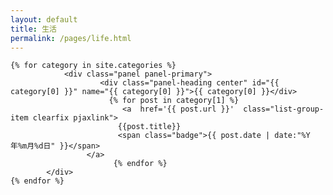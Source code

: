 ```yaml
---
layout: default
title: 生活
permalink: /pages/life.html
---
```

<div class="home">

	{% for category in site.categories %} 
	      		<div class="panel panel-primary">
	        			<div class="panel-heading center" id="{{ category[0] }}" name="{{ category[0] }}">{{ category[0] }}</div>
			              {% for post in category[1] %}
			                 <a  href='{{ post.url }}'  class="list-group-item clearfix pjaxlink">
				            {{post.title}}
				            <span class="badge">{{ post.date | date:"%Y年%m月%d日" }}</span>
				     </a>
			               {% endfor %}
			</div>
	{% endfor %}
	
</div>